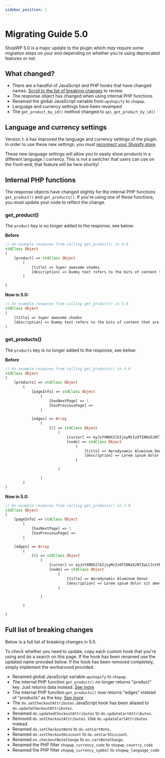 ```yaml
---
sidebar_position: 1
---
```


# Migrating Guide 5.0

ShopWP 5.0 is a major update to the plugin which _may_ require some migration steps on your end depending on whether you're using deprecated features or not.

## What changed?

- There are a handful of JavaScript and PHP hooks that have changed names. [Scroll to the list of breaking changes](#full-list-of-breaking-changes) to review.
- The response object has changed when using internal PHP functions
- Renamed the global JavaScript variable from `wpshopify` to `shopwp`.
- Language and currency settings have been revamped
- The `get_product_by_id()` method changed to `api_get_product_by_id()`

## Language and currency settings

Version `5.0` has improved the language and currency settings of the plugin. In order to use these new settings, you must [reconnect your Shopify store](https://docs.wpshop.io/getting-started/connecting).

These new language settings will allow you to easily show products in a different language / currency. This is not a switcher that users can use on the front-end, that feature will be here shortly!

## Internal PHP functions

The response objects have changed slightly for the internal PHP functions `get_product()` and `get_products()`. If you're using one of these functions, you must update your code to reflect the change.

### get_product()

The `product` key is no longer added to the response, see below:

**Before**

```php
// An example response from calling get_product() in 4.0
stdClass Object
(
    [product] => stdClass Object
        (
            [title] => Super awesome shades
            [description] => Dummy text refers to the bits of content that are used to ...
        )

)
```

**Now in 5.0:**

```php
// An example response from calling get_product() in 5.0
stdClass Object
(
    [title] => Super awesome shades
    [description] => Dummy text refers to the bits of content that are used to ...
)
```

### get_products()

The `products` key is no longer added to the response, see below:

**Before**

```php
// An example response from calling get_products() in 4.0
stdClass Object
(
    [products] => stdClass Object
        (
            [pageInfo] => stdClass Object
                (
                    [hasNextPage] => 1
                    [hasPreviousPage] =>
                )

            [edges] => Array
                (
                    [0] => stdClass Object
                        (
                            [cursor] => eyJsYXN0X2lkIjoyMzIzOTI0NzEzNTIwLCJsYXN0X3ZhbHVlIjoiYWVyb2R5bmFtaWMgYWx1bWludW0gZG9udXQifQ==
                            [node] => stdClass Object
                                (
                                    [title] => Aerodynamic Aluminum Donut
                                    [description] => Lorem ipsum dolor sit amet, consectetur adipiscing elit ...
                                )

                        )

                )
        )
)
```

**Now in 5.0:**

```php
// An example response from calling get_products() in 5.0
stdClass Object
(
    [pageInfo] => stdClass Object
        (
            [hasNextPage] => 1
            [hasPreviousPage] =>
        )

    [edges] => Array
        (
            [0] => stdClass Object
                (
                    [cursor] => eyJsYXN0X2lkIjoyMzIzOTI0NzEzNTIwLCJsYXN0X3ZhbHVlIjoiYWVyb2R5bmFtaWMgYWx1bWludW0gZG9udXQifQ==
                    [node] => stdClass Object
                        (
                            [title] => Aerodynamic Aluminum Donut
                            [description] => Lorem ipsum dolor sit amet, consectetur adipiscing elit ...
                        )

                )

        )

)
```

## Full list of breaking changes

Below is a full list of breaking changes in 5.0.

To check whether you need to update, copy each custom hook that you're using and do a search on this page. If the hook has been renamed use the updated name provided below. If the hook has been removed completely, simply implement the workaround provided.

- Renamed global JavaScript variable `wpshopify` to `shopwp`.
- The internal PHP function `get_product()` no longer returns "product" key. Just returns data instead. [See more](#get_product)
- The internal PHP function `get_products()` now returns "edges" instead of "products" as the key. [See more](#get_products)
- The `do.setCheckoutAttributes` JavaScript hook has been aliased to `do.updateCheckoutAttributes`.
- Renamed `do.updatedCheckoutAttributes` to `do.updateCartAttributes`.
- Removed `do.setCheckoutAttributes`. Use `do.updateCartAttributes` instead.
- Renamed `do.setCheckoutNote` to `do.setCartNote`.
- Renamed `do.setCheckoutDiscount` to `do.setCartDiscount`.
- Renamed `on.checkoutNoteChange` to `on.cartNoteChange`.
- Renamed the PHP filter `shopwp_currency_code` to `shopwp_country_code`
- Renamed the PHP filter `shopwp_currency_symbol` to `shopwp_language_code`
